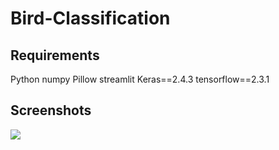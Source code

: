 # Bird-Classification

## Requirements
Python
numpy
Pillow
streamlit
Keras==2.4.3
tensorflow==2.3.1

## Screenshots
![](https://user-images.githubusercontent.com/53117861/173224070-5497a2b2-b14c-41bc-9424-75a27f4ec552.jpg)
